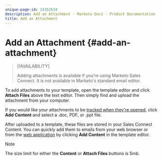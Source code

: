 ```yaml
---
unique-page-id: 14352634
description: Add an Attachment - Marketo Docs - Product Documentation
title: Add an Attachment
---
```


# Add an Attachment {#add-an-attachment}

>[!AVAILABILITY]
>
>
>Adding attachments is available if you're using Marketo Sales Connect. It is not available in Marketo's standard email editor.

To add attachments to your template, open the template editor and click **Attach Files** above the text editor. Then simply find and upload the attachment from your computer.

If you would like your attachments to be [tracked when they're opened](http://docs.marketo.com/display/TEST/How+to+Track+Your+Email+Attachments), click **Add** **Content** and select a .doc, PDF, or .ppt file.

After uploaded to a template, these files are stored in your Sales Connect Content. You can quickly add them to emails from your web browser or from the [web application](http://toutapp.com/login) by clicking **Add Content** in the template editor.

>[!NOTE]
>
>The size limit for either the **Content** or **Attach Files** buttons is 5mb.

